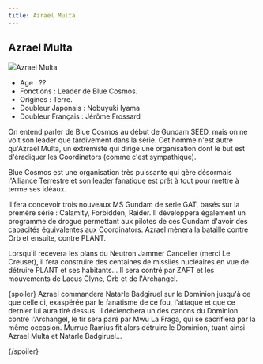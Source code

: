 ```yaml
---
title: Azrael Multa
---
```


Azrael Multa
------------

![](/images/stories/saga/gundamseed/images/azrael/azrael.jpg)Azrael Multa   
- Age : ??   
- Fonctions : Leader de Blue Cosmos.   
- Origines : Terre.   
- Doubleur Japonais : Nobuyuki Iyama  
- Doubleur Français : Jérôme Frossard


On entend parler de Blue Cosmos au début de Gundam SEED, mais on ne voit son leader que tardivement dans la série. Cet homme n'est autre qu'Azrael Multa, un extrémiste qui dirige une organisation dont le but est d'éradiquer les Coordinators (comme c'est sympathique).


Blue Cosmos est une organisation très puissante qui gère désormais l'Alliance Terrestre et son leader fanatique est prêt à tout pour mettre à terme ses idéaux.


Il fera concevoir trois nouveaux MS Gundam de série GAT, basés sur la premère série : Calamity, Forbidden, Raider. Il développera également un programme de drogue permettant aux pilotes de ces Gundam d'avoir des capacités équivalentes aux Coordinators. Azrael mènera la bataille contre Orb et ensuite, contre PLANT.


Lorsqu'il recevera les plans du Neutron Jammer Canceller (merci Le Creuset), il fera construire des centaines de missiles nucléaires en vue de détruire PLANT et ses habitants... Il sera contré par ZAFT et les mouvements de Lacus Clyne, Orb et de l'Archangel.


{spoiler}
Azrael commandera Natarle Badgiruel sur le Dominion jusqu'à ce que celle ci, exaspérée par le fanatisme de ce fou, l'attaque et que ce dernier lui aura tiré dessus.
Il déclenchera un des canons du Dominion contre l'Archangel, le tir sera paré par Mwu La Fraga, qui se sacrifiera par la même occasion. Murrue Ramius fit alors détruire le Dominion, tuant ainsi Azrael Multa et Natarle Badgiruel...


{/spoiler}
